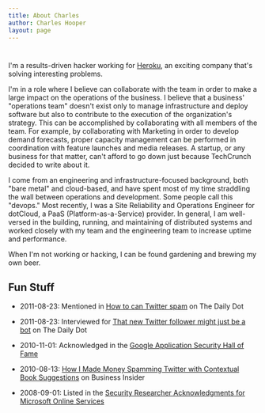```yaml
---
title: About Charles
author: Charles Hooper
layout: page
---
```

# 

I'm a results-driven hacker working for [Heroku][100], an exciting company
that's solving interesting problems.

  [100]: http://www.heroku.com

I'm in a role where I believe can collaborate with the team in order to
make a large impact on the operations of the business. I believe that a
business' "operations team" doesn't exist only to manage infrastructure
and deploy software but also to contribute to the execution of the
organization's strategy. This can be accomplished by collaborating with
all members of the team. For example, by collaborating with Marketing in
order to develop demand forecasts, proper capacity management can be
performed in coordination with feature launches and media releases. A
startup, or any business for that matter, can't afford to go down just
because TechCrunch decided to write about it.

I come from an engineering and infrastructure-focused background, both
"bare metal" and cloud-based, and have spent most of my time straddling
the wall between operations and development. Some people call this
"devops." Most recently, I was a Site Reliability and Operations
Engineer for dotCloud, a PaaS (Platform-as-a-Service) provider. In
general, I am well-versed in the building, running, and maintaining of
distributed systems and worked closely with my team and the engineering
team to increase uptime and performance.

When I'm not working or hacking, I can be found gardening and brewing my
own beer.

## Fun Stuff

* 2011-08-23: Mentioned in [How to can Twitter spam][5] on The Daily Dot
* 2011-08-23: Interviewed for [That new Twitter follower might just be a bot][4] on The Daily Dot
* 2010-11-01: Acknowledged in the [Google Application Security Hall of Fame][3]
* 2010-08-13: [How I Made Money Spamming Twitter with Contextual Book Suggestions][2] on Business Insider
* 2008-09-01: Listed in the [Security Researcher Acknowledgments for Microsoft Online Services][1]

  [1]: http://technet.microsoft.com/en-us/security/cc308575.aspx
  [2]: http://www.businessinsider.com/how-i-made-money-spamming-twitter-with-contextual-book-suggestions-2010-8
  [3]: http://www.google.com/about/appsecurity/hall-of-fame/reward/
  [4]: http://www.dailydot.com/news/tweeting-spam/
  [5]: http://www.dailydot.com/news/can-twitter-spam/


